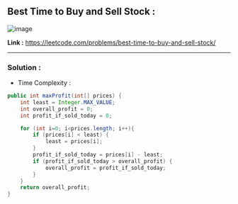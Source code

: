## Best Time to Buy and Sell Stock : 

![image](https://user-images.githubusercontent.com/23376002/218803454-f55d3225-8959-45da-9c05-c1f9abeb16ca.png)

**Link :** https://leetcode.com/problems/best-time-to-buy-and-sell-stock/

-------------------------------------------------------------------------------------------------------------------------------------------------------


### Solution : 

- Time Complexity : 


```java
public int maxProfit(int[] prices) {
    int least = Integer.MAX_VALUE;
    int overall_profit = 0;
    int profit_if_sold_today = 0;

    for (int i=0; i<prices.length; i++){
        if (prices[i] < least) {
            least = prices[i];
        }
        profit_if_sold_today = prices[i] - least;
        if (profit_if_sold_today > overall_profit) {
            overall_profit = profit_if_sold_today;
        }
    }
    return overall_profit;
}

```



